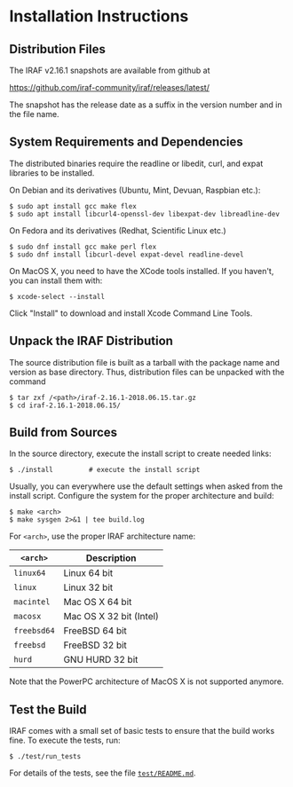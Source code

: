 # Installation Instructions

## Distribution Files

The IRAF v2.16.1 snapshots are available from github at

https://github.com/iraf-community/iraf/releases/latest/

The snapshot has the release date as a suffix in the version number
and in the file name.


## System Requirements and Dependencies

The distributed binaries require the readline or libedit, curl, and
expat libraries to be installed.

On Debian and its derivatives (Ubuntu, Mint, Devuan, Raspbian etc.):

    $ sudo apt install gcc make flex
    $ sudo apt install libcurl4-openssl-dev libexpat-dev libreadline-dev

On Fedora and its derivatives (Redhat, Scientific Linux etc.)

    $ sudo dnf install gcc make perl flex
    $ sudo dnf install libcurl-devel expat-devel readline-devel

On MacOS X, you need to have the XCode tools installed. If you
haven't, you can install them with:

    $ xcode-select --install

Click "Install" to download and install Xcode Command Line Tools.


## Unpack the IRAF Distribution

The source distribution file is built as a tarball with the package
name and version as base directory. Thus, distribution files can be
unpacked with the command

    $ tar zxf /<path>/iraf-2.16.1-2018.06.15.tar.gz
    $ cd iraf-2.16.1-2018.06.15/


## Build from Sources

In the source directory, execute the install script to create needed
links:

    $ ./install 		# execute the install script

Usually, you can everywhere use the default settings when asked from
the install script.  Configure the system for the proper architecture
and build:

    $ make <arch>
    $ make sysgen 2>&1 | tee build.log

For `<arch>`, use the proper IRAF architecture name:

`<arch>`   | Description
-----------|----------------
`linux64`  | Linux 64 bit
`linux`    | Linux 32 bit
`macintel` | Mac OS X 64 bit
`macosx`   | Mac OS X 32 bit (Intel)
`freebsd64`| FreeBSD 64 bit
`freebsd`  | FreeBSD 32 bit
`hurd`     | GNU HURD 32 bit

Note that the PowerPC architecture of MacOS X is not supported anymore.


## Test the Build

IRAF comes with a small set of basic tests to ensure that the build
works fine.  To execute the tests, run:

    $ ./test/run_tests

For details of the tests, see the file [`test/README.md`](test/README.md).
